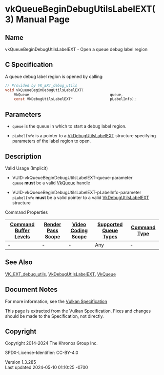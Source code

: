 # vkQueueBeginDebugUtilsLabelEXT(3) Manual Page

## Name

vkQueueBeginDebugUtilsLabelEXT - Open a queue debug label region



## <a href="#_c_specification" class="anchor"></a>C Specification

A queue debug label region is opened by calling:

``` c
// Provided by VK_EXT_debug_utils
void vkQueueBeginDebugUtilsLabelEXT(
    VkQueue                                     queue,
    const VkDebugUtilsLabelEXT*                 pLabelInfo);
```

## <a href="#_parameters" class="anchor"></a>Parameters

- `queue` is the queue in which to start a debug label region.

- `pLabelInfo` is a pointer to a
  [VkDebugUtilsLabelEXT](https://registry.khronos.org/vulkan/specs/1.3-extensions/man/html/VkDebugUtilsLabelEXT.html) structure specifying
  parameters of the label region to open.

## <a href="#_description" class="anchor"></a>Description

Valid Usage (Implicit)

- <a href="#VUID-vkQueueBeginDebugUtilsLabelEXT-queue-parameter"
  id="VUID-vkQueueBeginDebugUtilsLabelEXT-queue-parameter"></a>
  VUID-vkQueueBeginDebugUtilsLabelEXT-queue-parameter  
  `queue` **must** be a valid [VkQueue](https://registry.khronos.org/vulkan/specs/1.3-extensions/man/html/VkQueue.html) handle

- <a href="#VUID-vkQueueBeginDebugUtilsLabelEXT-pLabelInfo-parameter"
  id="VUID-vkQueueBeginDebugUtilsLabelEXT-pLabelInfo-parameter"></a>
  VUID-vkQueueBeginDebugUtilsLabelEXT-pLabelInfo-parameter  
  `pLabelInfo` **must** be a valid pointer to a valid
  [VkDebugUtilsLabelEXT](https://registry.khronos.org/vulkan/specs/1.3-extensions/man/html/VkDebugUtilsLabelEXT.html) structure

Command Properties

| [Command Buffer Levels](#VkCommandBufferLevel) | [Render Pass Scope](#vkCmdBeginRenderPass) | [Video Coding Scope](#vkCmdBeginVideoCodingKHR) | [Supported Queue Types](#VkQueueFlagBits) | [Command Type](#fundamentals-queueoperation-command-types) |
|------------------------------------------------|--------------------------------------------|-------------------------------------------------|-------------------------------------------|------------------------------------------------------------|
| \-                                             | \-                                         | \-                                              | Any                                       | \-                                                         |

## <a href="#_see_also" class="anchor"></a>See Also

[VK_EXT_debug_utils](https://registry.khronos.org/vulkan/specs/1.3-extensions/man/html/VK_EXT_debug_utils.html),
[VkDebugUtilsLabelEXT](https://registry.khronos.org/vulkan/specs/1.3-extensions/man/html/VkDebugUtilsLabelEXT.html),
[VkQueue](https://registry.khronos.org/vulkan/specs/1.3-extensions/man/html/VkQueue.html)

## <a href="#_document_notes" class="anchor"></a>Document Notes

For more information, see the <a
href="https://registry.khronos.org/vulkan/specs/1.3-extensions/html/vkspec.html#vkQueueBeginDebugUtilsLabelEXT"
target="_blank" rel="noopener">Vulkan Specification</a>

This page is extracted from the Vulkan Specification. Fixes and changes
should be made to the Specification, not directly.

## <a href="#_copyright" class="anchor"></a>Copyright

Copyright 2014-2024 The Khronos Group Inc.

SPDX-License-Identifier: CC-BY-4.0

Version 1.3.285  
Last updated 2024-05-10 01:10:25 -0700

